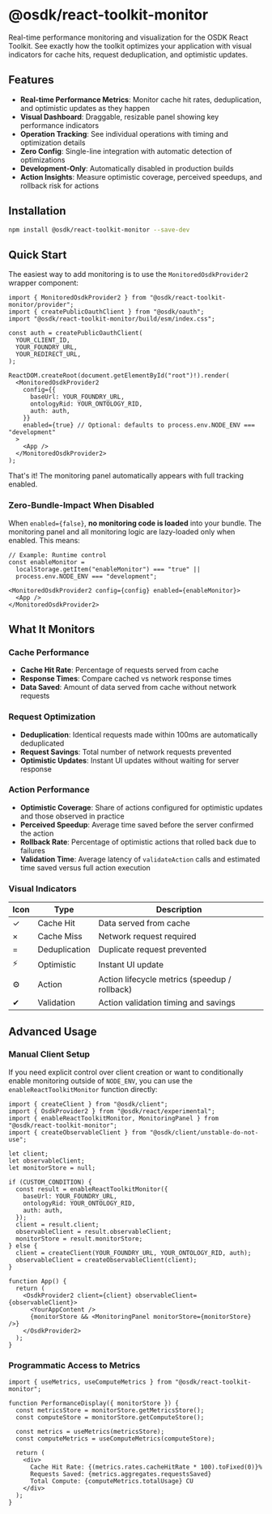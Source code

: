 # @osdk/react-toolkit-monitor

Real-time performance monitoring and visualization for the OSDK React Toolkit. See exactly how the toolkit optimizes your application with visual indicators for cache hits, request deduplication, and optimistic updates.

## Features

- **Real-time Performance Metrics**: Monitor cache hit rates, deduplication, and optimistic updates as they happen
- **Visual Dashboard**: Draggable, resizable panel showing key performance indicators
- **Operation Tracking**: See individual operations with timing and optimization details
- **Zero Config**: Single-line integration with automatic detection of optimizations
- **Development-Only**: Automatically disabled in production builds
- **Action Insights**: Measure optimistic coverage, perceived speedups, and rollback risk for actions

## Installation

```bash
npm install @osdk/react-toolkit-monitor --save-dev
```

## Quick Start

The easiest way to add monitoring is to use the `MonitoredOsdkProvider2` wrapper component:

```tsx
import { MonitoredOsdkProvider2 } from "@osdk/react-toolkit-monitor/provider";
import { createPublicOauthClient } from "@osdk/oauth";
import "@osdk/react-toolkit-monitor/build/esm/index.css";

const auth = createPublicOauthClient(
  YOUR_CLIENT_ID,
  YOUR_FOUNDRY_URL,
  YOUR_REDIRECT_URL,
);

ReactDOM.createRoot(document.getElementById("root")!).render(
  <MonitoredOsdkProvider2
    config={{
      baseUrl: YOUR_FOUNDRY_URL,
      ontologyRid: YOUR_ONTOLOGY_RID,
      auth: auth,
    }}
    enabled={true} // Optional: defaults to process.env.NODE_ENV === "development"
  >
    <App />
  </MonitoredOsdkProvider2>
);
```

That's it! The monitoring panel automatically appears with full tracking enabled.

### Zero-Bundle-Impact When Disabled

When `enabled={false}`, **no monitoring code is loaded** into your bundle. The monitoring panel and all monitoring logic are lazy-loaded only when enabled. This means:

```tsx
// Example: Runtime control
const enableMonitor =
  localStorage.getItem("enableMonitor") === "true" ||
  process.env.NODE_ENV === "development";

<MonitoredOsdkProvider2 config={config} enabled={enableMonitor}>
  <App />
</MonitoredOsdkProvider2>
```

## What It Monitors

### Cache Performance
- **Cache Hit Rate**: Percentage of requests served from cache
- **Response Times**: Compare cached vs network response times
- **Data Saved**: Amount of data served from cache without network requests

### Request Optimization
- **Deduplication**: Identical requests made within 100ms are automatically deduplicated
- **Request Savings**: Total number of network requests prevented
- **Optimistic Updates**: Instant UI updates without waiting for server response

### Action Performance
- **Optimistic Coverage**: Share of actions configured for optimistic updates and those observed in practice
- **Perceived Speedup**: Average time saved before the server confirmed the action
- **Rollback Rate**: Percentage of optimistic actions that rolled back due to failures
- **Validation Time**: Average latency of `validateAction` calls and estimated time saved versus full action execution

### Visual Indicators

| Icon | Type | Description |
|------|------|-------------|
| ✓ | Cache Hit | Data served from cache |
| × | Cache Miss | Network request required |
| = | Deduplication | Duplicate request prevented |
| ⚡ | Optimistic | Instant UI update |
| ⚙ | Action | Action lifecycle metrics (speedup / rollback)
| ✔ | Validation | Action validation timing and savings

## Advanced Usage

### Manual Client Setup

If you need explicit control over client creation or want to conditionally enable monitoring outside of `NODE_ENV`, you can use the `enableReactToolkitMonitor` function directly:

```tsx
import { createClient } from "@osdk/client";
import { OsdkProvider2 } from "@osdk/react/experimental";
import { enableReactToolkitMonitor, MonitoringPanel } from "@osdk/react-toolkit-monitor";
import { createObservableClient } from "@osdk/client/unstable-do-not-use";

let client;
let observableClient;
let monitorStore = null;

if (CUSTOM_CONDITION) {
  const result = enableReactToolkitMonitor({
    baseUrl: YOUR_FOUNDRY_URL,
    ontologyRid: YOUR_ONTOLOGY_RID,
    auth: auth,
  });
  client = result.client;
  observableClient = result.observableClient;
  monitorStore = result.monitorStore;
} else {
  client = createClient(YOUR_FOUNDRY_URL, YOUR_ONTOLOGY_RID, auth);
  observableClient = createObservableClient(client);
}

function App() {
  return (
    <OsdkProvider2 client={client} observableClient={observableClient}>
      <YourAppContent />
      {monitorStore && <MonitoringPanel monitorStore={monitorStore} />}
    </OsdkProvider2>
  );
}
```

### Programmatic Access to Metrics

```tsx
import { useMetrics, useComputeMetrics } from "@osdk/react-toolkit-monitor";

function PerformanceDisplay({ monitorStore }) {
  const metricsStore = monitorStore.getMetricsStore();
  const computeStore = monitorStore.getComputeStore();

  const metrics = useMetrics(metricsStore);
  const computeMetrics = useComputeMetrics(computeStore);

  return (
    <div>
      Cache Hit Rate: {(metrics.rates.cacheHitRate * 100).toFixed(0)}%
      Requests Saved: {metrics.aggregates.requestsSaved}
      Total Compute: {computeMetrics.totalUsage} CU
    </div>
  );
}
```